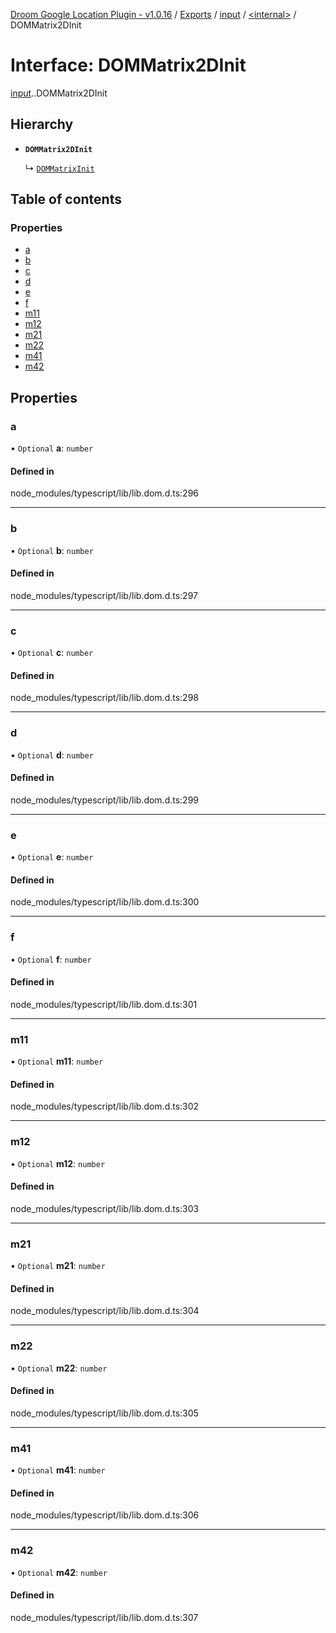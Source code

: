 [Droom Google Location Plugin - v1.0.16](../README.md) / [Exports](../modules.md) / [input](../modules/input.md) / [<internal\>](../modules/input._internal_.md) / DOMMatrix2DInit

# Interface: DOMMatrix2DInit

[input](../modules/input.md).[<internal>](../modules/input._internal_.md).DOMMatrix2DInit

## Hierarchy

- **`DOMMatrix2DInit`**

  ↳ [`DOMMatrixInit`](input._internal_.DOMMatrixInit.md)

## Table of contents

### Properties

- [a](input._internal_.DOMMatrix2DInit.md#a)
- [b](input._internal_.DOMMatrix2DInit.md#b)
- [c](input._internal_.DOMMatrix2DInit.md#c)
- [d](input._internal_.DOMMatrix2DInit.md#d)
- [e](input._internal_.DOMMatrix2DInit.md#e)
- [f](input._internal_.DOMMatrix2DInit.md#f)
- [m11](input._internal_.DOMMatrix2DInit.md#m11)
- [m12](input._internal_.DOMMatrix2DInit.md#m12)
- [m21](input._internal_.DOMMatrix2DInit.md#m21)
- [m22](input._internal_.DOMMatrix2DInit.md#m22)
- [m41](input._internal_.DOMMatrix2DInit.md#m41)
- [m42](input._internal_.DOMMatrix2DInit.md#m42)

## Properties

### a

• `Optional` **a**: `number`

#### Defined in

node_modules/typescript/lib/lib.dom.d.ts:296

___

### b

• `Optional` **b**: `number`

#### Defined in

node_modules/typescript/lib/lib.dom.d.ts:297

___

### c

• `Optional` **c**: `number`

#### Defined in

node_modules/typescript/lib/lib.dom.d.ts:298

___

### d

• `Optional` **d**: `number`

#### Defined in

node_modules/typescript/lib/lib.dom.d.ts:299

___

### e

• `Optional` **e**: `number`

#### Defined in

node_modules/typescript/lib/lib.dom.d.ts:300

___

### f

• `Optional` **f**: `number`

#### Defined in

node_modules/typescript/lib/lib.dom.d.ts:301

___

### m11

• `Optional` **m11**: `number`

#### Defined in

node_modules/typescript/lib/lib.dom.d.ts:302

___

### m12

• `Optional` **m12**: `number`

#### Defined in

node_modules/typescript/lib/lib.dom.d.ts:303

___

### m21

• `Optional` **m21**: `number`

#### Defined in

node_modules/typescript/lib/lib.dom.d.ts:304

___

### m22

• `Optional` **m22**: `number`

#### Defined in

node_modules/typescript/lib/lib.dom.d.ts:305

___

### m41

• `Optional` **m41**: `number`

#### Defined in

node_modules/typescript/lib/lib.dom.d.ts:306

___

### m42

• `Optional` **m42**: `number`

#### Defined in

node_modules/typescript/lib/lib.dom.d.ts:307
